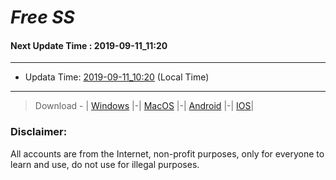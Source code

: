 
# *Free SS*

#### Next Update Time : 2019-09-11_11:20

---
* Updata Time: [2019-09-11_10:20](https://github.com/Geek-007/free-SS/blob/master/2019-09-11_10:20_FreeSS.txt) (Local Time)
---

> Download - | [Windows](https://github.com/shadowsocks/shadowsocks-windows/releases) |-| [MacOS](https://github.com/shadowsocks/shadowsocks-iOS/releases) |-| [Android](https://github.com/shadowsocks/shadowsocks-android/releases) |-| [IOS](https://itunes.apple.com/us/)|

### Disclaimer:
All accounts are from the Internet, non-profit purposes, only for everyone to learn and use, do not use for illegal purposes.
<br>
